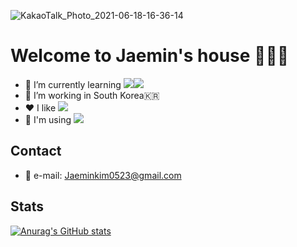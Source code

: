 ![KakaoTalk_Photo_2021-06-18-16-36-14](https://user-images.githubusercontent.com/55477102/122524844-970ce600-d053-11eb-83ae-9c73de518abe.png)

# Welcome to Jaemin's house 👋👋👋
- 🌱 I’m currently learning <img src="https://img.shields.io/badge/iOS-000000?style=flat-square&logo=iOS&logoColor=white"/></a><img src="https://img.shields.io/badge/Swift-FA7343?style=flat-square&logo=Swift&logoColor=white"/></a>
- :house_with_garden: I’m working in South Korea🇰🇷
- :heart: I like <img src="https://img.shields.io/badge/Apple-000000?style=flat-square&logo=Apple&logoColor=white"/></a>
- :hammer: I'm using <img src="https://img.shields.io/badge/Xcode-147EFB?style=flat-square&logo=Xcode&logoColor=white"/></a>
   
## Contact
- :email: e-mail: Jaeminkim0523@gmail.com
   
## Stats
[![Anurag's GitHub stats](https://github-readme-stats.vercel.app/api?username=jaeminkim0523&show_icons=true&theme=dark&text_color=ffffff&title_color=ffffff&icon_color=ffffff)](https://github.com/jaeminkim0523/github-readme-stats)
